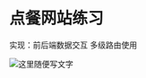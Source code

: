# 点餐网站练习

实现：前后端数据交互 多级路由使用  

![这里随便写文字](http://edu-image.nosdn.127.net/b71e513ce3c4406e86e33f42dd3966bf.png?imageView&quality=100)
